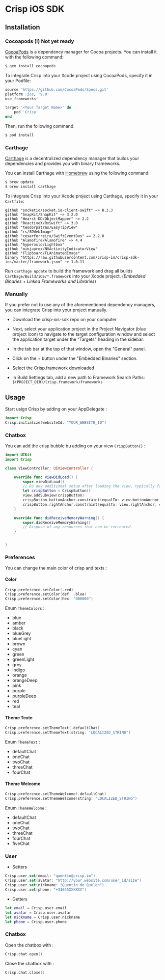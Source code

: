# Crisp iOS SDK

## Installation


### Cocoapods (!) Not yet ready

[CocoaPods](http://cocoapods.org) is a dependency manager for Cocoa projects. You can install it with the following command:

```bash
$ gem install cocoapods
```

To integrate Crisp into your Xcode project using CocoaPods, specify it in your Podfile:

```ruby
source 'https://github.com/CocoaPods/Specs.git'
platform :ios, '9.0'
use_frameworks!

target '<Your Target Name>' do
    pod 'Crisp'
end
```

Then, run the following command:

```bash
$ pod install
```

### Carthage

[Carthage](https://github.com/Carthage/Carthage) is a decentralized dependency manager that builds your dependencies and provides you with binary frameworks.

You can install Carthage with [Homebrew](http://brew.sh/) using the following command:

```bash
$ brew update
$ brew install carthage
```

To integrate Crisp into your Xcode project using Carthage, specify it in your `Cartfile`:

```ogdl
github "socketio/socket.io-client-swift" ~> 8.3.3
github "SnapKit/SnapKit" ~> 3.2.0
github "Hearst-DD/ObjectMapper" ~> 2.2
github "ReactiveX/RxSwift" ~> 3.0
github "teodorpatras/EasyTipView"
github "rs/SDWebImage"
github "cesarferreira/SwiftEventBus" == 2.2.0
github "Alamofire/Alamofire" ~> 4.4
github "hyperoslo/Lightbox"
github "ninjaprox/NVActivityIndicatorView"
github "Flipboard/FLAnimatedImage"
binary "https://raw.githubusercontent.com/crisp-im/crisp-sdk-ios/master/framework.json" ~> 1.0.11
```

Run `carthage update` to build the framework and drag all builds `Carthage/Build/iOS/*.framework` into your Xcode project. (*Embedded Binaries* + *Linked Frameworks and Libraries*)

### Manually

If you prefer not to use any of the aforementioned dependency managers, you can integrate Crisp into your project manually.

- Download the crisp-ios-sdk repo on your computer

- Next, select your application project in the Project Navigator (blue project icon) to navigate to the target configuration window and select the application target under the "Targets" heading in the sidebar.

- In the tab bar at the top of that window, open the "General" panel.
 	
- Click on the + button under the "Embedded Binaries" section.

- Select the Crisp.framework downloaded

- In Build Settings tab, add a new path to Framework Search Paths: `$(PROJECT_DIR)/Crisp.framework/Frameworks`


## Usage

Start usign Crisp by adding on your AppDelegate : 

```Swift
import Crisp
Crisp.initialize(websiteId: "YOUR_WEBSITE_ID")
```

### Chatbox

You can add the crisp bubble bu adding on your view `CrispButton()` :

```Swift
import UIKit
import Crisp

class ViewController: UIViewController {

    override func viewDidLoad() {
        super.viewDidLoad()
        // Do any additional setup after loading the view, typically from a nib.
        let crispButton = CrispButton()
        view.addSubview(crispButton)
        crispButton.bottomAnchor.constraint(equalTo: view.bottomAnchor, constant: -20).isActive = true
        crispButton.rightAnchor.constraint(equalTo: view.rightAnchor, constant: -20).isActive = true
    }

    override func didReceiveMemoryWarning() {
        super.didReceiveMemoryWarning()
        // Dispose of any resources that can be recreated.
    }


}

```

### Preferences

You can change the main color of crisp and texts :

#### Color 

```swift
Crisp.preference.setColor(.red)
Crisp.preference.setColor(def: .blue)
Crisp.preference.setColor(hex: "000000")
```

Enum `ThemeColors` :

- blue
- amber
- black
- blueGrey
- blueLight
- brown
- cyan
- green
- greenLight
- grey
- indigo
- orange
- orangeDeep
- pink
- purple
- purpleDeep
- red
- teal

#### Theme Texte

```Swift
Crisp.preference.setThemeText(.defaultChat)
Crisp.preference.setThemeText(string: "LOCALIZED_STRING")
```

Enum `ThemeText` :

- defaultChat
- oneChat
- twoChat
- threeChat
- fourChat

#### Theme Welcome 

```Swift
Crisp.preference.setThemeWelcome(.defaultChat)
Crisp.preference.setThemeWelcome(string: "LOCALIZED_STRING")
```

Enum `ThemeWelcome` :

- defaultChat
- oneChat
- twoChat
- threeChat
- fourChat
- fiveChat

### User

- Setters

``` Swift
Crisp.user.set(email: "quentin@crisp.im")
Crisp.user.set(avatar: "http://your.website.com/user_id/size")
Crisp.user.set(nickname: "Quentin de Quelen")
Crisp.user.set(phone: "+33645XXXXXX")
```

- Getters

```Swift
let email = Crisp.user.email
let avatar = Crisp.user.avatar
let nickname = Crisp.user.nickname
let phone = Crisp.user.phone
```

### Chatbox

Open the chatbox with :

```Swift
Crisp.chat.open()
```

Close the chatbox with :

```Swift
Crisp.chat.close()
```
